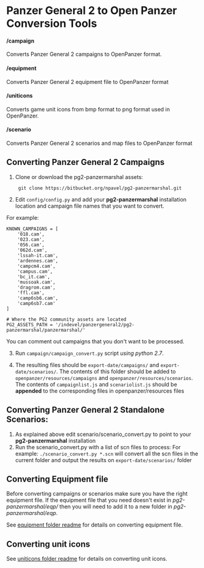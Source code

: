 # Panzer General 2 to Open Panzer Conversion Tools
#### /campaign
Converts Panzer General 2 campaigns to OpenPanzer format.
#### /equipment
Converts Panzer General 2 equipment file to OpenPanzer format
#### /uniticons 
Converts game unit icons from bmp format to png format used in OpenPanzer. 
#### /scenario
Converts Panzer General 2 scenarios and map files to OpenPanzer format

## Converting Panzer General 2 Campaigns

1. Clone or download the pg2-panzermarshal assets:

        git clone https://bitbucket.org/npavel/pg2-panzermarshal.git
         
2. Edit ```config/config.py``` and add your **pg2-panzermarshal** installation location and campaign file names that you want to convert. 

For example:
```
KNOWN_CAMPAIGNS = [
    '018.cam',
    '023.cam',
    '056.cam',
    '062d.cam',
    'lssah-it.cam',
    'ardennes.cam',
    'campcm4.cam',
    'campus.cam',
    'bc_it.cam',
    'mussoak.cam',
    'dragrom.cam',
    'ffl.cam',
    'camp6sb6.cam',
    'camp6sb7.cam'
]

# Where the PG2 community assets are located
PG2_ASSETS_PATH = '/indevel/panzergeneral2/pg2-panzermarshal/panzermarshal/'
```

You can comment out campaigns that you don't want to be processed.

3. Run ```campaign/campaign_convert.py``` script *using python 2.7*.

4. The resulting files should be ```export-date/campaigns/``` and ```export-date/scenarios/```. 
The contents of this folder should be added to ```openpanzer/resources/campaigns``` and ```openpanzer/resources/scenarios```. 
The contents of ```campaignlist.js``` and ```scenariolist.js``` should be **appended** to the corresponding files in openpanzer/resources files


## Converting Panzer General 2 Standalone Scenarios:
1. As explained above edit scenario/scenario_convert.py to point to your **pg2-panzermarshal** installation
2. Run the scenario_convert.py with a list of scn files to process: For example:
```./scenario_convert.py *.scn``` will convert all the scn files in the current folder and output the results on ```export-date/scenarios/``` folder


## Converting Equipment file
Before converting campaigns or scenarios make sure you have the right equipment file. 
If the equipment file that you need doesn't exist in _pg2-panzermarshal/eqp/_ then you 
will need to add it to a new folder in _pg2-panzermarshal/eqp_. 
 
See [equipment folder readme](equipment/README.md) for details on converting equipment file.

## Converting unit icons

See [uniticons folder readme](uniticons/README.md) for details on converting unit icons. 